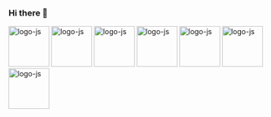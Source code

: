 ### Hi there 👋

<!--
**Esteban0010/Esteban0010** is a ✨ _special_ ✨ repository because its `README.md` (this file) appears on your GitHub profile.

Here are some ideas to get you started:

- 🔭 I’m currently working on ...
- 🌱 I’m currently learning ...
- 👯 I’m looking to collaborate on ...
- 🤔 I’m looking for help with ...
- 💬 Ask me about ...
- 📫 How to reach me: ...
- 😄 Pronouns: ...
- ⚡ Fun fact: ...
-->
<img alt="logo-js" src="https://res.cloudinary.com/ddroxn7iv/image/upload/v1662985507/Repositorio/node-small_tvf36p.png" height="80" width="80"><a>  </a><img alt="logo-js" src="https://res.cloudinary.com/ddroxn7iv/image/upload/v1662985509/Repositorio/React-small_b8kikx.png" height="80" width="80"><a>  </a><img alt="logo-js" src="https://res.cloudinary.com/ddroxn7iv/image/upload/v1662985508/Repositorio/Redux-small_gbwygr.png" height="80" width="80"><a>  </a><img alt="logo-js" src="https://res.cloudinary.com/ddroxn7iv/image/upload/v1662985504/Repositorio/JavaScrip-small_hrfkhu.png" height="80" width="80"><a>  </a><img alt="logo-js" src="https://res.cloudinary.com/ddroxn7iv/image/upload/v1663069080/Repositorio/PostgreSQL-small_rtkhyc.png" height="80" width="80"><a>  </a><img alt="logo-js" src="https://res.cloudinary.com/ddroxn7iv/image/upload/v1663069078/Repositorio/html5-small_m6oqsw.png" height="80" width="80"><a>  </a><img alt="logo-js" src="https://res.cloudinary.com/ddroxn7iv/image/upload/v1663069078/Repositorio/Css3-small_b7zkc1.png" height="80" width="80">
